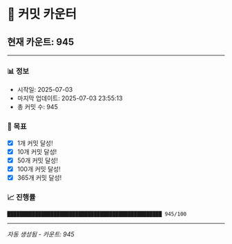 # 🔢 커밋 카운터

## 현재 카운트: 945

---

### 📊 정보
- 시작일: 2025-07-03
- 마지막 업데이트: 2025-07-03 23:55:13
- 총 커밋 수: 945

### 🎯 목표
- [x] 1개 커밋 달성!
- [x] 10개 커밋 달성!
- [x] 50개 커밋 달성!
- [x] 100개 커밋 달성!
- [x] 365개 커밋 달성!

### 📈 진행률
```
██████████████████████████████████████████████████ 945/100
```

---
*자동 생성됨 - 카운트: 945*
